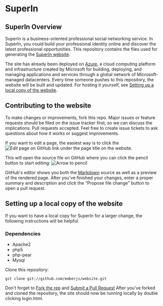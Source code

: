 SuperIn
==================================================================================================================
## SuperIn Overview

SuperIn is a business-oriented professional social networking service. In SuperIn, you could build your professional identity online and discover the latest professional opportunities.
This repository contains the files used for generating the [SuperIn website](http://superlinkedin.centralus.cloudapp.azure.com/login.html).

The site has already been deployed on  [Azure](https://azure.microsoft.com), a cloud computing platform and infrastructure created by Microsoft for building, deploying, and managing applications and services through a global network of Microsoft-managed datacenters. Every time someone pushes to this repository, the website will be built and updated. For hosting it yourself, see [Setting up a local copy of the website](#setting-up-a-local-copy-of-the-website).

Contributing to the website
---------------------------
To make changes or improvements, fork this repo. Major issues or feature requests should be filed on the issue tracker first, so we can discuss the implications. Pull requests accepted. Feel free to create issue tickets to ask questions about how it works or suggest improvements.

If you want to edit a page, the easiest way is to click the ![Edit page on GitHub](https://cloud.githubusercontent.com/assets/1376924/3712375/a6d7bc42-150f-11e4-9ceb-5230cbbfba3f.png) link under the page title on the website.

This will open the source file on GitHub where you can click the pencil button to start editing:
![Arrow to pencil](https://cloud.githubusercontent.com/assets/1376924/3712474/1d2fe57a-1517-11e4-86b2-d083dbeaa4ae.png)

GitHub's editor shows you both the [Markdown](https://guides.github.com/features/mastering-markdown/) source as well as a preview of the rendered page.
After you've finished your changes, enter a proper summary and description and click the "Propose file change" button to open a pull request.

Setting up a local copy of the website
--------------------------------------
If you want to have a local copy for SuperIn for a larger change, the following instructions will be helpful.

### Dependencies
- Apache2
- php5
- php-pear
- Mysql

Clone this repository:
```
git clone git://github.com/emberjs/website.git
```
Don't forget to [Fork the rep](https://help.github.com/articles/fork-a-repo/) and  [Submit a Pull Request](https://help.github.com/articles/using-pull-requests/)
After you've forked and cloned the repository, the site should now be running locally by double clicking login.html.
